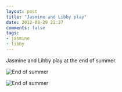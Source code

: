 ```yaml
---
layout: post
title: "Jasmine and Libby play"
date: 2012-08-29 22:27
comments: false
tags: 
- jasmine
- libby
---
```

Jasmine and Libby play at the end of summer.

![End of summer](http://media.eick.us/media/photographs/2012/2012-08-29/2012-08-28at16.18.35.jpg)


![End of summer](http://media.eick.us/media/photographs/2012/2012-08-29/2012-08-28at13.35.02.jpg)
